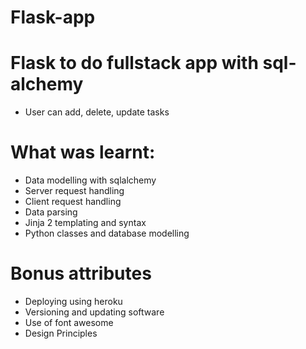 # Flask-app

# Flask to do fullstack app with sql-alchemy
- User can add, delete, update tasks

# What was learnt:
- Data modelling with sqlalchemy
- Server request handling 
- Client request handling
- Data parsing
- Jinja 2 templating and syntax
- Python classes and database modelling

# Bonus attributes
- Deploying using heroku
- Versioning and updating software
- Use of font awesome
- Design Principles


